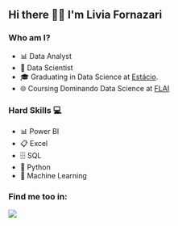 ## Hi there 👋🏻 I'm Livia Fornazari

### Who am I? 

* 📊 Data Analyst
* 🎲 Data Scientist
* 🎓 Graduating in Data Science at [Estácio](https://estacio.br/cursos/graduacao/ciencia-de-dados).
* 🌐 Coursing Dominando Data Science at [FLAI](https://www.flai.com.br/dds/)


### Hard Skills 💻 

* 📊 Power BI
* 📋 Excel
* 🗄  SQL
* 🐍 Python
* 🔮 Machine Learning 

### Find me too in:

<div display="inline">
<a href="https://www.linkedin.com/in/l%C3%ADvia-fornazari/"><img src="https://img.shields.io/badge/linkedin-%230077B5.svg?style=for-the-badge&logo=linkedin&logoColor=white"></a>

<!--
**LiviaFornazari/LiviaFornazari** is a ✨ _special_ ✨ repository because its `README.md` (this file) appears on your GitHub profile.

Here are some ideas to get you started:

- 🔭 I’m currently working on ...
- 🌱 I’m currently learning ...
- 👯 I’m looking to collaborate on ...
- 🤔 I’m looking for help with ...
- 💬 Ask me about ...
- 📫 How to reach me: ...
- 😄 Pronouns: ...
- ⚡ Fun fact: ...
-->
